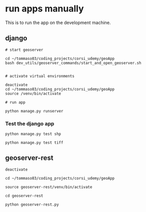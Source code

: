 # run apps manually

This is to run the app on the development machine.

## django

    # start geoserver

    cd ~/tommaso03/coding_projects/corsi_udemy/geoApp
    bash dev_utils/geoserver_commands/start_and_open_geoserver.sh


    # activate virtual environments

    deactivate
    cd ~/tommaso03/coding_projects/corsi_udemy/geoApp
    source /venv/bin/activate

    # run app

    python manage.py runserver


### Test the django app

    python manage.py test shp

    python manage.py test tiff
    

## geoserver-rest

    deactivate

    cd ~/tommaso03/coding_projects/corsi_udemy/geoApp

    source geoserver-rest/venv/bin/activate

    cd geoserver-rest

    python geoserver-rest.py